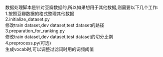 数据处理脚本是针对豆瓣数据的,所以如果想用于其他数据,则需要以下几个工作:  
1.按照豆瓣数据的格式整理其他数据  
2.initialize_dataset.py  
修改train dataset,dev dataset,test dataset的路径  
3.preparation_for_ranking.py  
修改train dataset,dev dataset,test dataset的切分比例  
4.preprocess.py(可选)  
生成vocab时,可以调整过滤词时用的词频阈值
